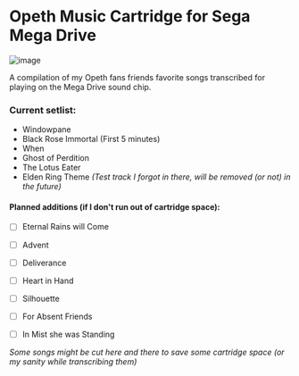 # Opeth Music Cartridge for Sega Mega Drive

![image](https://user-images.githubusercontent.com/12115973/168597300-e35c51d3-83f1-46c4-93c1-7f21c54fa37f.png)

A compilation of my Opeth fans friends favorite songs transcribed for playing on the Mega Drive sound chip. 

### Current setlist:
- Windowpane
- Black Rose Immortal (First 5 minutes)
- When
- Ghost of Perdition
- The Lotus Eater
- Elden Ring Theme *(Test track I forgot in there, will be removed (or not) in the future)*

#### Planned additions (if I don't run out of cartridge space):

 - [ ]  Eternal Rains will Come
 - [ ]  Advent
 - [ ]  Deliverance
 - [ ]  Heart in Hand
 - [ ]  Silhouette
 - [ ]  For Absent Friends
 - [ ]  In Mist she was Standing


*Some songs might be cut here and there to save some cartridge space (or my sanity while transcribing them)*
